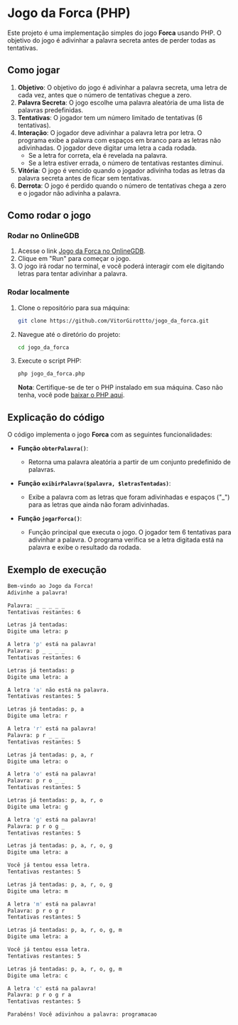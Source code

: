 # Jogo da Forca (PHP)

Este projeto é uma implementação simples do jogo **Forca** usando PHP. O objetivo do jogo é adivinhar a palavra secreta antes de perder todas as tentativas.

## Como jogar

1. **Objetivo**: O objetivo do jogo é adivinhar a palavra secreta, uma letra de cada vez, antes que o número de tentativas chegue a zero.
2. **Palavra Secreta**: O jogo escolhe uma palavra aleatória de uma lista de palavras predefinidas.
3. **Tentativas**: O jogador tem um número limitado de tentativas (6 tentativas).
4. **Interação**: O jogador deve adivinhar a palavra letra por letra. O programa exibe a palavra com espaços em branco para as letras não adivinhadas. O jogador deve digitar uma letra a cada rodada.
    - Se a letra for correta, ela é revelada na palavra.
    - Se a letra estiver errada, o número de tentativas restantes diminui.
5. **Vitória**: O jogo é vencido quando o jogador adivinha todas as letras da palavra secreta antes de ficar sem tentativas.
6. **Derrota**: O jogo é perdido quando o número de tentativas chega a zero e o jogador não adivinha a palavra.

## Como rodar o jogo


### Rodar no OnlineGDB

1. Acesse o link [Jogo da Forca no OnlineGDB](https://onlinegdb.com/LOvfcX9RZ).
2. Clique em "Run" para começar o jogo.
3. O jogo irá rodar no terminal, e você poderá interagir com ele digitando letras para tentar adivinhar a palavra.

### Rodar localmente

1. Clone o repositório para sua máquina:

    ```bash
    git clone https://github.com/VitorGirottto/jogo_da_forca.git
    ```

2. Navegue até o diretório do projeto:

    ```bash
    cd jogo_da_forca
    ```

3. Execute o script PHP:

    ```bash
    php jogo_da_forca.php
    ```

    **Nota**: Certifique-se de ter o PHP instalado em sua máquina. Caso não tenha, você pode [baixar o PHP aqui](https://www.php.net/downloads.php).

## Explicação do código

O código implementa o jogo **Forca** com as seguintes funcionalidades:

- **Função `obterPalavra()`**:
    - Retorna uma palavra aleatória a partir de um conjunto predefinido de palavras.

- **Função `exibirPalavra($palavra, $letrasTentadas)`**:
    - Exibe a palavra com as letras que foram adivinhadas e espaços ("_") para as letras que ainda não foram adivinhadas.

- **Função `jogarForca()`**:
    - Função principal que executa o jogo. O jogador tem 6 tentativas para adivinhar a palavra. O programa verifica se a letra digitada está na palavra e exibe o resultado da rodada.

## Exemplo de execução

```bash
Bem-vindo ao Jogo da Forca!
Adivinhe a palavra!

Palavra: _ _ _ _ _ 
Tentativas restantes: 6

Letras já tentadas: 
Digite uma letra: p

A letra 'p' está na palavra!
Palavra: p _ _ _ _ 
Tentativas restantes: 6

Letras já tentadas: p
Digite uma letra: a

A letra 'a' não está na palavra.
Tentativas restantes: 5

Letras já tentadas: p, a
Digite uma letra: r

A letra 'r' está na palavra!
Palavra: p r _ _ _ 
Tentativas restantes: 5

Letras já tentadas: p, a, r
Digite uma letra: o

A letra 'o' está na palavra!
Palavra: p r o _ _ 
Tentativas restantes: 5

Letras já tentadas: p, a, r, o
Digite uma letra: g

A letra 'g' está na palavra!
Palavra: p r o g _ 
Tentativas restantes: 5

Letras já tentadas: p, a, r, o, g
Digite uma letra: a

Você já tentou essa letra.
Tentativas restantes: 5

Letras já tentadas: p, a, r, o, g
Digite uma letra: m

A letra 'm' está na palavra!
Palavra: p r o g r 
Tentativas restantes: 5

Letras já tentadas: p, a, r, o, g, m
Digite uma letra: a

Você já tentou essa letra.
Tentativas restantes: 5

Letras já tentadas: p, a, r, o, g, m
Digite uma letra: c

A letra 'c' está na palavra!
Palavra: p r o g r a
Tentativas restantes: 5

Parabéns! Você adivinhou a palavra: programacao
